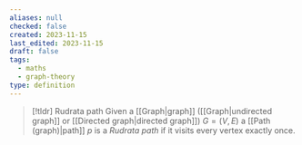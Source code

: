 ```yaml
---
aliases: null
checked: false
created: 2023-11-15
last_edited: 2023-11-15
draft: false
tags:
  - maths
  - graph-theory
type: definition
---
```

>[!tldr] Rudrata path
>Given a [[Graph|graph]] ([[Graph|undirected graph]] or [[Directed graph|directed graph]]) $G = (V,E)$  a [[Path (graph)|path]] $p$ is a *Rudrata path* if it visits every vertex exactly once.

